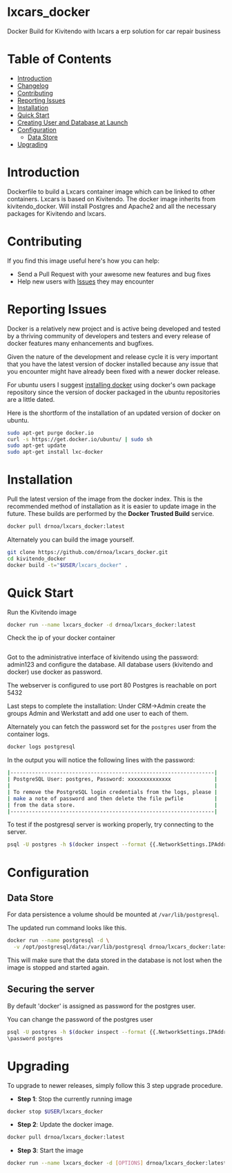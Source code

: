 lxcars_docker
================

Docker Build for Kivitendo with lxcars a erp solution for car repair business


# Table of Contents

- [Introduction](#introduction)
- [Changelog](Changelog.md)
- [Contributing](#contributing)
- [Reporting Issues](#reporting-issues)
- [Installation](#installation)
- [Quick Start](#quick-start)
- [Creating User and Database at Launch](creating-user-and-database-at-launch)
- [Configuration](#configuration)
    - [Data Store](#data-store)
- [Upgrading](#upgrading)

# Introduction

Dockerfile to build a Lxcars container image which can be linked to other containers.
Lxcars is based on Kivitendo. The docker image inherits from kivitendo_docker.
Will install Postgres and Apache2 and all the necessary packages for Kivitendo and lxcars.

# Contributing

If you find this image useful here's how you can help:

- Send a Pull Request with your awesome new features and bug fixes
- Help new users with [Issues](https://github.com/drnoa/lxcars_docker/issues) they may encounter

# Reporting Issues

Docker is a relatively new project and is active being developed and tested by a thriving community of developers and testers and every release of docker features many enhancements and bugfixes.

Given the nature of the development and release cycle it is very important that you have the latest version of docker installed because any issue that you encounter might have already been fixed with a newer docker release.

For ubuntu users I suggest [installing docker](https://docs.docker.com/installation/ubuntulinux/) using docker's own package repository since the version of docker packaged in the ubuntu repositories are a little dated.

Here is the shortform of the installation of an updated version of docker on ubuntu.

```bash
sudo apt-get purge docker.io
curl -s https://get.docker.io/ubuntu/ | sudo sh
sudo apt-get update
sudo apt-get install lxc-docker
```

# Installation

Pull the latest version of the image from the docker index. This is the recommended method of installation as it is easier to update image in the future. These builds are performed by the **Docker Trusted Build** service.

```bash
docker pull drnoa/lxcars_docker:latest
```

Alternately you can build the image yourself.

```bash
git clone https://github.com/drnoa/lxcars_docker.git
cd kivitendo_docker
docker build -t="$USER/lxcars_docker" .
```

# Quick Start

Run the Kivitendo image

```bash
docker run --name lxcars_docker -d drnoa/lxcars_docker:latest
```
Check the ip of your docker container
```
```

Got to the administrative interface of kivitendo using the password: admin123 and configure the database. All database users (kivitendo and docker) use docker as password.


The webserver is configured to use port 80
Postgres is reachable on port 5432

Last steps to complete the installation:
Under CRM->Admin create the groups Admin and Werkstatt and add one user to each of them.

Alternately you can fetch the password set for the `postgres` user from the container logs.

```bash
docker logs postgresql
```

In the output you will notice the following lines with the password:

```bash
|------------------------------------------------------------------|
| PostgreSQL User: postgres, Password: xxxxxxxxxxxxxx              |
|                                                                  |
| To remove the PostgreSQL login credentials from the logs, please |
| make a note of password and then delete the file pwfile          |
| from the data store.                                             |
|------------------------------------------------------------------|
```

To test if the postgresql server is working properly, try connecting to the server.

```bash
psql -U postgres -h $(docker inspect --format {{.NetworkSettings.IPAddress}} postgresql)
```

# Configuration

## Data Store

For data persistence a volume should be mounted at `/var/lib/postgresql`.

The updated run command looks like this.

```bash
docker run --name postgresql -d \
  -v /opt/postgresql/data:/var/lib/postgresql drnoa/lxcars_docker:latest
```

This will make sure that the data stored in the database is not lost when the image is stopped and started again.

## Securing the server

By default 'docker' is assigned as password for the postgres user. 

You can change the password of the postgres user
```bash
psql -U postgres -h $(docker inspect --format {{.NetworkSettings.IPAddress}} postgresql)
\password postgres
```


# Upgrading

To upgrade to newer releases, simply follow this 3 step upgrade procedure.

- **Step 1**: Stop the currently running image

```bash
docker stop $USER/lxcars_docker
```

- **Step 2**: Update the docker image.

```bash
docker pull drnoa/lxcars_docker:latest
```

- **Step 3**: Start the image

```bash
docker run --name lxcars_docker -d [OPTIONS] drnoa/lxcars_docker:latest
```
